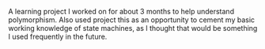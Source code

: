 A learning project I worked on for about 3 months to help understand polymorphism. Also used project this as an opportunity to cement my basic working knowledge of state machines, as I thought that would be something I used frequently in the future.
